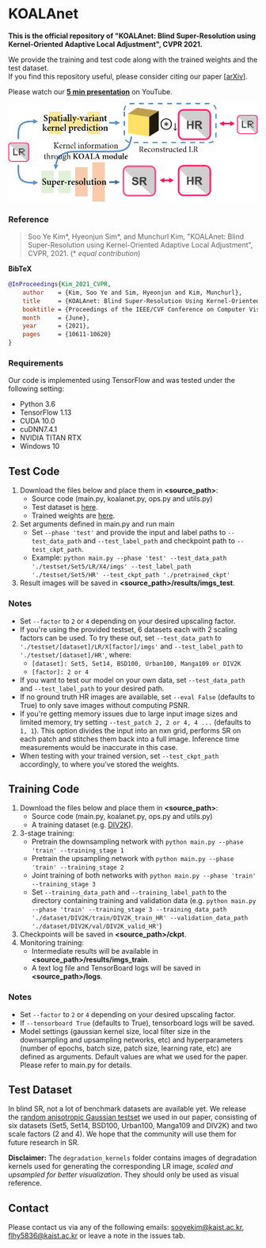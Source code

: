 # KOALAnet
**This is the official repository of "KOALAnet: Blind Super-Resolution using Kernel-Oriented Adaptive Local Adjustment", CVPR 2021.**

We provide the training and test code along with the trained weights and the test dataset.  
If you find this repository useful, please consider citing our paper [[arXiv](https://arxiv.org/abs/2012.08103)].

Please watch our **[5 min presentation](https://youtu.be/j9WX5CkdF5w)** on YouTube.

![framework](/KOALAnet_framework.png)

### Reference   
> Soo Ye Kim*, Hyeonjun Sim*, and Munchurl Kim, "KOALAnet: Blind Super-Resolution using Kernel-Oriented Adaptive Local Adjustment", CVPR, 2021. (* *equal contribution*)
> 
**BibTeX**
```bibtex
@InProceedings{Kim_2021_CVPR,
    author    = {Kim, Soo Ye and Sim, Hyeonjun and Kim, Munchurl},
    title     = {KOALAnet: Blind Super-Resolution Using Kernel-Oriented Adaptive Local Adjustment},
    booktitle = {Proceedings of the IEEE/CVF Conference on Computer Vision and Pattern Recognition (CVPR)},
    month     = {June},
    year      = {2021},
    pages     = {10611-10620}
}
```
### Requirements
Our code is implemented using TensorFlow and was tested under the following setting:
* Python 3.6
* TensorFlow 1.13
* CUDA 10.0
* cuDNN7.4.1
* NVIDIA TITAN RTX
* Windows 10

## Test Code
1. Download the files below and place them in **<source_path>**:
    * Source code (main.py, koalanet.py, ops.py and utils.py)
    * Test dataset is [here](https://www.dropbox.com/sh/zkwia1ndleokeex/AAClDJY5sUDVWRLgSfi1sL3ka?dl=0).
    * Trained weights are [here](https://www.dropbox.com/sh/m0e2wezc2nv3z22/AAAaA-b1BGohioe4_EHzE_oIa?dl=0).
2. Set arguments defined in main.py and run main
    * Set ```--phase 'test'``` and provide the input and label paths to ```--test_data_path``` and ```--test_label_path``` and checkpoint path to ```--test_ckpt_path```.
    * Example: ```python main.py --phase 'test' --test_data_path './testset/Set5/LR/X4/imgs' --test_label_path './testset/Set5/HR' --test_ckpt_path './pretrained_ckpt'```
3. Result images will be saved in **<source_path>/results/imgs_test**.

### Notes
* Set ```--factor``` to ```2``` or ```4``` depending on your desired upscaling factor. 
* If you're using the provided testset, 6 datasets each with 2 scaling factors can be used. To try these out, set ```--test_data_path``` to ```'./testset/[dataset]/LR/X[factor]/imgs'``` and ```--test_label_path``` to ```'./testset/[dataset]/HR'```, where:
    * ```[dataset]: Set5, Set14, BSD100, Urban100, Manga109 or DIV2K```
    * ```[factor]: 2 or 4```
* If you want to test our model on your own data, set ```--test_data_path``` and ```--test_label_path``` to your desired path.
* If no ground truth HR images are available, set ```--eval False``` (defaults to True) to only save images without computing PSNR.
* If you're getting memory issues due to large input image sizes and limited memory, try setting ```--test_patch 2, 2 or 4, 4 ...``` (defaults to ```1, 1```). This option divides the input into an nxn grid, performs SR on each patch and stitches them back into a full image. Inference time measurements would be inaccurate in this case.
* When testing with your trained version, set ```--test_ckpt_path``` accordingly, to where you've stored the weights.

## Training Code
1. Download the files below and place them in **<source_path>**:
    * Source code (main.py, koalanet.py, ops.py and utils.py)
    * A training dataset (e.g. [DIV2K](https://data.vision.ee.ethz.ch/cvl/DIV2K/)).
2. 3-stage training:
    * Pretrain the downsampling network with ```python main.py --phase 'train' --training_stage 1```
    * Pretrain the upsampling network with ```python main.py --phase 'train' --training_stage 2```
    * Joint training of both networks with ```python main.py --phase 'train' --training_stage 3```
    * Set ```--training_data_path``` and ```--training_label_path``` to the directory containing training and validation data (e.g. ```python main.py --phase 'train' --training_stage 3 --training_data_path './dataset/DIV2K/train/DIV2K_train_HR' --validation_data_path './dataset/DIV2K/val/DIV2K_valid_HR'```)
3. Checkpoints will be saved in **<source_path>/ckpt**.
4. Monitoring training:
    * Intermediate results will be available in **<source_path>/results/imgs_train**.
    * A text log file and TensorBoard logs will be saved in **<source_path>/logs**.

### Notes
* Set ```--factor``` to ```2``` or ```4``` depending on your desired upscaling factor. 
* If ```--tensorboard True``` (defaults to True), tensorboard logs will be saved.
* Model settings (gaussian kernel size, local filter size in the downsampling and upsampling networks, etc) and hyperparameters (number of epochs, batch size, patch size, learning rate, etc) are defined as arguments. Default values are what we used for the paper. Please refer to main.py for details.

## Test Dataset
In blind SR, not a lot of benchmark datasets are available yet. We release the [random anisotropic Gaussian testset](https://www.dropbox.com/sh/zkwia1ndleokeex/AAClDJY5sUDVWRLgSfi1sL3ka?dl=0) we used in our paper, consisting of six datasets (Set5, Set14, BSD100, Urban100, Manga109 and DIV2K) and two scale factors (2 and 4). We hope that the community will use them for future research in SR.  

**Disclaimer:** The ```degradation_kernels``` folder contains images of degradation kernels used for generating the corresponding LR image, *scaled and upsampled for better visualization*. They should only be used as visual reference.

## Contact
Please contact us via any of the following emails: sooyekim@kaist.ac.kr, flhy5836@kaist.ac.kr or leave a note in the issues tab.


